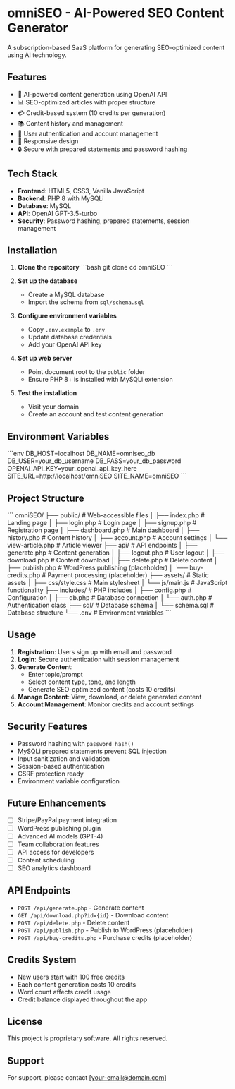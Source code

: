 # omniSEO - AI-Powered SEO Content Generator

A subscription-based SaaS platform for generating SEO-optimized content using AI technology.

## Features

- 🤖 AI-powered content generation using OpenAI API
- 📊 SEO-optimized articles with proper structure
- 💳 Credit-based system (10 credits per generation)
- 📚 Content history and management
- 👤 User authentication and account management
- 📱 Responsive design
- 🔒 Secure with prepared statements and password hashing

## Tech Stack

- **Frontend**: HTML5, CSS3, Vanilla JavaScript
- **Backend**: PHP 8 with MySQLi
- **Database**: MySQL
- **API**: OpenAI GPT-3.5-turbo
- **Security**: Password hashing, prepared statements, session management

## Installation

1. **Clone the repository**
   \`\`\`bash
   git clone <repository-url>
   cd omniSEO
   \`\`\`

2. **Set up the database**
   - Create a MySQL database
   - Import the schema from `sql/schema.sql`

3. **Configure environment variables**
   - Copy `.env.example` to `.env`
   - Update database credentials
   - Add your OpenAI API key

4. **Set up web server**
   - Point document root to the `public` folder
   - Ensure PHP 8+ is installed with MySQLi extension

5. **Test the installation**
   - Visit your domain
   - Create an account and test content generation

## Environment Variables

\`\`\`env
DB_HOST=localhost
DB_NAME=omniseo_db
DB_USER=your_db_username
DB_PASS=your_db_password
OPENAI_API_KEY=your_openai_api_key_here
SITE_URL=http://localhost/omniSEO
SITE_NAME=omniSEO
\`\`\`

## Project Structure

\`\`\`
omniSEO/
├── public/                 # Web-accessible files
│   ├── index.php          # Landing page
│   ├── login.php          # Login page
│   ├── signup.php         # Registration page
│   ├── dashboard.php      # Main dashboard
│   ├── history.php        # Content history
│   ├── account.php        # Account settings
│   └── view-article.php   # Article viewer
├── api/                   # API endpoints
│   ├── generate.php       # Content generation
│   ├── logout.php         # User logout
│   ├── download.php       # Content download
│   ├── delete.php         # Delete content
│   ├── publish.php        # WordPress publishing (placeholder)
│   └── buy-credits.php    # Payment processing (placeholder)
├── assets/                # Static assets
│   ├── css/style.css      # Main stylesheet
│   └── js/main.js         # JavaScript functionality
├── includes/              # PHP includes
│   ├── config.php         # Configuration
│   ├── db.php             # Database connection
│   └── auth.php           # Authentication class
├── sql/                   # Database schema
│   └── schema.sql         # Database structure
└── .env                   # Environment variables
\`\`\`

## Usage

1. **Registration**: Users sign up with email and password
2. **Login**: Secure authentication with session management
3. **Generate Content**: 
   - Enter topic/prompt
   - Select content type, tone, and length
   - Generate SEO-optimized content (costs 10 credits)
4. **Manage Content**: View, download, or delete generated content
5. **Account Management**: Monitor credits and account settings

## Security Features

- Password hashing with `password_hash()`
- MySQLi prepared statements prevent SQL injection
- Input sanitization and validation
- Session-based authentication
- CSRF protection ready
- Environment variable configuration

## Future Enhancements

- [ ] Stripe/PayPal payment integration
- [ ] WordPress publishing plugin
- [ ] Advanced AI models (GPT-4)
- [ ] Team collaboration features
- [ ] API access for developers
- [ ] Content scheduling
- [ ] SEO analytics dashboard

## API Endpoints

- `POST /api/generate.php` - Generate content
- `GET /api/download.php?id={id}` - Download content
- `POST /api/delete.php` - Delete content
- `POST /api/publish.php` - Publish to WordPress (placeholder)
- `POST /api/buy-credits.php` - Purchase credits (placeholder)

## Credits System

- New users start with 100 free credits
- Each content generation costs 10 credits
- Word count affects credit usage
- Credit balance displayed throughout the app

## License

This project is proprietary software. All rights reserved.

## Support

For support, please contact [your-email@domain.com]
